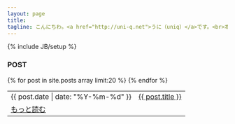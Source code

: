 ```yaml
---
layout: page
title: 
tagline: こんにちわ。<a href="http://uni-q.net">うに（uniq）</a>です。<br>本職はwebとかのデザイナーです。<br>webデザインとか、html/css、UIなどについて書いてこうと思ってます。
---
```

{% include JB/setup %}

### POST
<table class="twelve">
  <tbody>
    {% for post in site.posts array limit:20 %}
    <!-- array limit:20 で最新20件
    https://github.com/Shopify/liquid/wiki/Liquid-for-Designers -->
    <tr>
      <td>{{ post.date | date: "%Y-%m-%d" }}</td>
      <td><a href="{{ BASE_PATH }}{{ post.url }}">{{ post.title }}</a>
<!-- {{ post.category }} -->
      </td>
    </tr>
    {% endfor %}
    <tr>
      <td colspan="2"><a href="/archive.html">もっと読む</a></td>
    </tr>
  </tbody>
</table>




